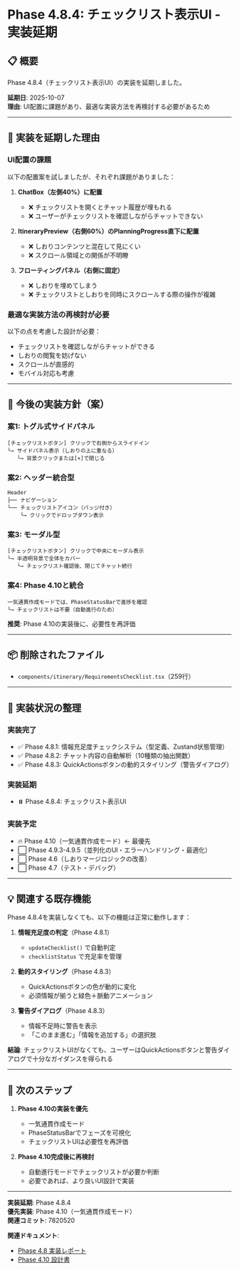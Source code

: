 # Phase 4.8.4: チェックリスト表示UI - 実装延期

## 📋 概要

Phase 4.8.4（チェックリスト表示UI）の実装を延期しました。

**延期日**: 2025-10-07  
**理由**: UI配置に課題があり、最適な実装方法を再検討する必要があるため

---

## 🚧 実装を延期した理由

### UI配置の課題

以下の配置案を試しましたが、それぞれ課題がありました：

1. **ChatBox（左側40%）に配置**
   - ❌ チェックリストを開くとチャット履歴が埋もれる
   - ❌ ユーザーがチェックリストを確認しながらチャットできない

2. **ItineraryPreview（右側60%）のPlanningProgress直下に配置**
   - ❌ しおりコンテンツと混在して見にくい
   - ❌ スクロール領域との関係が不明瞭

3. **フローティングパネル（右側に固定）**
   - ❌ しおりを埋めてしまう
   - ❌ チェックリストとしおりを同時にスクロールする際の操作が複雑

### 最適な実装方法の再検討が必要

以下の点を考慮した設計が必要：
- チェックリストを確認しながらチャットができる
- しおりの閲覧を妨げない
- スクロールが直感的
- モバイル対応も考慮

---

## 🎯 今後の実装方針（案）

### 案1: トグル式サイドパネル
```
[チェックリストボタン] クリックで右側からスライドイン
└→ サイドパネル表示（しおりの上に重なる）
   └→ 背景クリックまたは[×]で閉じる
```

### 案2: ヘッダー統合型
```
Header
├── ナビゲーション
└── チェックリストアイコン（バッジ付き）
    └→ クリックでドロップダウン表示
```

### 案3: モーダル型
```
[チェックリストボタン] クリックで中央にモーダル表示
└→ 半透明背景で全体をカバー
   └→ チェックリスト確認後、閉じてチャット続行
```

### 案4: Phase 4.10と統合
```
一気通貫作成モードでは、PhaseStatusBarで進捗を確認
└→ チェックリストは不要（自動進行のため）
```

**推奨**: Phase 4.10の実装後に、必要性を再評価

---

## 📦 削除されたファイル

- `components/itinerary/RequirementsChecklist.tsx`（259行）

---

## 🔄 実装状況の整理

### 実装完了
- ✅ Phase 4.8.1: 情報充足度チェックシステム（型定義、Zustand状態管理）
- ✅ Phase 4.8.2: チャット内容の自動解析（10種類の抽出関数）
- ✅ Phase 4.8.3: QuickActionsボタンの動的スタイリング（警告ダイアログ）

### 実装延期
- ⏸️ Phase 4.8.4: チェックリスト表示UI

### 実装予定
- 🔥 Phase 4.10（一気通貫作成モード）← 最優先
- ⬜ Phase 4.9.3-4.9.5（並列化のUI・エラーハンドリング・最適化）
- ⬜ Phase 4.6（しおりマージロジックの改善）
- ⬜ Phase 4.7（テスト・デバッグ）

---

## 💡 関連する既存機能

Phase 4.8.4を実装しなくても、以下の機能は正常に動作します：

1. **情報充足度の判定**（Phase 4.8.1）
   - `updateChecklist()` で自動判定
   - `checklistStatus` で充足率を管理

2. **動的スタイリング**（Phase 4.8.3）
   - QuickActionsボタンの色が動的に変化
   - 必須情報が揃うと緑色＋脈動アニメーション

3. **警告ダイアログ**（Phase 4.8.3）
   - 情報不足時に警告を表示
   - 「このまま進む」「情報を追加する」の選択肢

**結論**: チェックリストUIがなくても、ユーザーはQuickActionsボタンと警告ダイアログで十分なガイダンスを得られる

---

## 🚀 次のステップ

1. **Phase 4.10の実装を優先**
   - 一気通貫作成モード
   - PhaseStatusBarでフェーズを可視化
   - チェックリストUIは必要性を再評価

2. **Phase 4.10完成後に再検討**
   - 自動進行モードでチェックリストが必要か判断
   - 必要であれば、より良いUI設計で実装

---

**実装延期**: Phase 4.8.4  
**優先実装**: Phase 4.10（一気通貫作成モード）  
**関連コミット**: 7820520

**関連ドキュメント**:
- [Phase 4.8 実装レポート](./PHASE4_8_IMPLEMENTATION_REPORT.md)
- [Phase 4.10 設計書](./PHASE4_10_AUTO_EXECUTION.md)